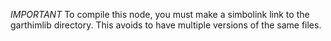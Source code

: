 *IMPORTANT*
To compile this node, you must make a simbolink link to the garthimlib directory. This avoids to have multiple versions of the same files.
